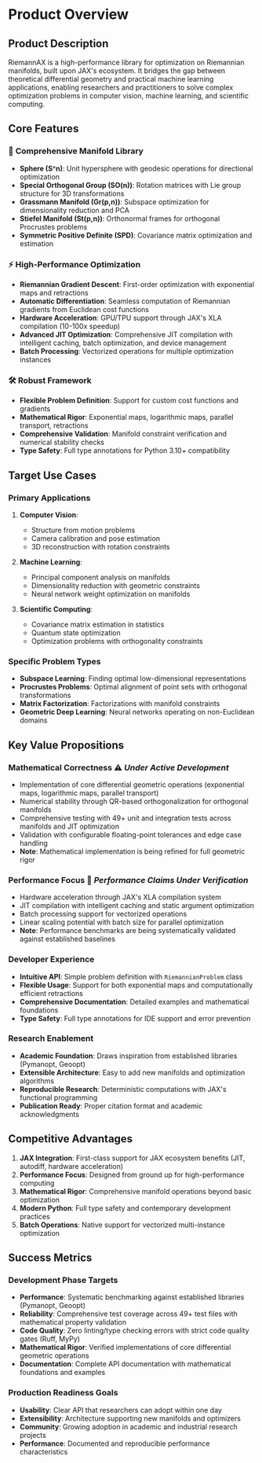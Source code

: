 # Product Overview

## Product Description

RiemannAX is a high-performance library for optimization on Riemannian manifolds, built upon JAX's ecosystem. It bridges the gap between theoretical differential geometry and practical machine learning applications, enabling researchers and practitioners to solve complex optimization problems in computer vision, machine learning, and scientific computing.

## Core Features

### 🔬 **Comprehensive Manifold Library**
- **Sphere (S^n)**: Unit hypersphere with geodesic operations for directional optimization
- **Special Orthogonal Group (SO(n))**: Rotation matrices with Lie group structure for 3D transformations
- **Grassmann Manifold (Gr(p,n))**: Subspace optimization for dimensionality reduction and PCA
- **Stiefel Manifold (St(p,n))**: Orthonormal frames for orthogonal Procrustes problems
- **Symmetric Positive Definite (SPD)**: Covariance matrix optimization and estimation

### ⚡ **High-Performance Optimization**
- **Riemannian Gradient Descent**: First-order optimization with exponential maps and retractions
- **Automatic Differentiation**: Seamless computation of Riemannian gradients from Euclidean cost functions
- **Hardware Acceleration**: GPU/TPU support through JAX's XLA compilation (10-100x speedup)
- **Advanced JIT Optimization**: Comprehensive JIT compilation with intelligent caching, batch optimization, and device management
- **Batch Processing**: Vectorized operations for multiple optimization instances

### 🛠 **Robust Framework**
- **Flexible Problem Definition**: Support for custom cost functions and gradients
- **Mathematical Rigor**: Exponential maps, logarithmic maps, parallel transport, retractions
- **Comprehensive Validation**: Manifold constraint verification and numerical stability checks
- **Type Safety**: Full type annotations for Python 3.10+ compatibility

## Target Use Cases

### Primary Applications
1. **Computer Vision**:
   - Structure from motion problems
   - Camera calibration and pose estimation
   - 3D reconstruction with rotation constraints

2. **Machine Learning**:
   - Principal component analysis on manifolds
   - Dimensionality reduction with geometric constraints
   - Neural network weight optimization on manifolds

3. **Scientific Computing**:
   - Covariance matrix estimation in statistics
   - Quantum state optimization
   - Optimization problems with orthogonality constraints

### Specific Problem Types
- **Subspace Learning**: Finding optimal low-dimensional representations
- **Procrustes Problems**: Optimal alignment of point sets with orthogonal transformations
- **Matrix Factorization**: Factorizations with manifold constraints
- **Geometric Deep Learning**: Neural networks operating on non-Euclidean domains

## Key Value Propositions

### **Mathematical Correctness** ⚠️ *Under Active Development*
- Implementation of core differential geometric operations (exponential maps, logarithmic maps, parallel transport)
- Numerical stability through QR-based orthogonalization for orthogonal manifolds
- Comprehensive testing with 49+ unit and integration tests across manifolds and JIT optimization
- Validation with configurable floating-point tolerances and edge case handling
- **Note**: Mathematical implementation is being refined for full geometric rigor

### **Performance Focus** 🚧 *Performance Claims Under Verification*
- Hardware acceleration through JAX's XLA compilation system
- JIT compilation with intelligent caching and static argument optimization
- Batch processing support for vectorized operations
- Linear scaling potential with batch size for parallel optimization
- **Note**: Performance benchmarks are being systematically validated against established baselines

### **Developer Experience**
- **Intuitive API**: Simple problem definition with `RiemannianProblem` class
- **Flexible Usage**: Support for both exponential maps and computationally efficient retractions
- **Comprehensive Documentation**: Detailed examples and mathematical foundations
- **Type Safety**: Full type annotations for IDE support and error prevention

### **Research Enablement**
- **Academic Foundation**: Draws inspiration from established libraries (Pymanopt, Geoopt)
- **Extensible Architecture**: Easy to add new manifolds and optimization algorithms
- **Reproducible Research**: Deterministic computations with JAX's functional programming
- **Publication Ready**: Proper citation format and academic acknowledgments

## Competitive Advantages

1. **JAX Integration**: First-class support for JAX ecosystem benefits (JIT, autodiff, hardware acceleration)
2. **Performance Focus**: Designed from ground up for high-performance computing
3. **Mathematical Rigor**: Comprehensive manifold operations beyond basic optimization
4. **Modern Python**: Full type safety and contemporary development practices
5. **Batch Operations**: Native support for vectorized multi-instance optimization

## Success Metrics

### **Development Phase Targets**
- **Performance**: Systematic benchmarking against established libraries (Pymanopt, Geoopt)
- **Reliability**: Comprehensive test coverage across 49+ test files with mathematical property validation
- **Code Quality**: Zero linting/type checking errors with strict code quality gates (Ruff, MyPy)
- **Mathematical Rigor**: Verified implementations of core differential geometric operations
- **Documentation**: Complete API documentation with mathematical foundations and examples

### **Production Readiness Goals**
- **Usability**: Clear API that researchers can adopt within one day
- **Extensibility**: Architecture supporting new manifolds and optimizers
- **Community**: Growing adoption in academic and industrial research projects
- **Performance**: Documented and reproducible performance characteristics
